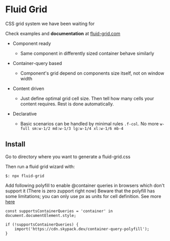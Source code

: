 # Fluid Grid

CSS grid system we have been waiting for

Check examples and **documentation** at [fluid-grid.com](https://fluid-grid.com)

- Component ready

  - Same component in differently sized container behave similarly

- Container-query based

  - Component's grid depend on components size itself, not on window width

- Content driven

  - Just define optimal grid cell size. Then tell how many cells your content requires. Rest is done automatically.

- Declarative
  - Basic scenarios can be handled by minimal rules `.f-col`. No more `w-full sm:w-1/2 md:w-1/3 lg:w-1/4 xl:w-1/6 mb-4`

## Install

Go to directory where you want to generate a fluid-grid.css

Then run a fluid grid wizard with:

```
$: npx fluid-grid
```

Add following polyfill to enable @container queries in browsers which don't support it (There is zero zupport right now)
Beware that the polyfill has some limitations; you can only use px as units for cell definition. See more [here](https://github.com/GoogleChromeLabs/container-query-polyfill)

```
const supportsContainerQueries = 'container' in document.documentElement.style;

if (!supportsContainerQueries) {
	import('https://cdn.skypack.dev/container-query-polyfill');
}
```
